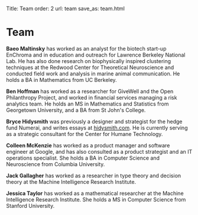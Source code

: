 Title: Team 
order: 2
url: team
save_as: team.html

Team
====

**Baeo Maltinsky** has worked as an analyst for the biotech start-up EnChroma and in education and outreach for Lawrence Berkeley National Lab. He has also done research on biophysically inspired clustering techniques at the Redwood Center for Theoretical Neuroscience and conducted field work and analysis in marine animal communication. He holds a BA in Mathematics from UC Berkeley.

**Ben Hoffman** has worked as a researcher for GiveWell and the Open Philanthropy Project, and worked in financial services managing a risk analytics team. He holds an MS in Mathematics and Statistics from Georgetown University, and a BA from St John's College.

**Bryce Hidysmith** was previously a designer and strategist for the hedge fund Numerai, and writes essays at [hidysmith.com](http://hidysmith.com). He is currently serving as a strategic consultant for the Center for Humane Technology.

**Colleen McKenzie** has worked as a product manager and software engineer at Google, and has also consulted as a product strategist and an IT operations specialist. She holds a BA in Computer Science and Neuroscience from Columbia University.

**Jack Gallagher** has worked as a researcher in type theory and decision theory at the Machine Intelligence Research Institute.

**Jessica Taylor** has worked as a mathematical researcher at the Machine Intelligence Research Institute.  She holds a MS in Computer Science from Stanford University.



